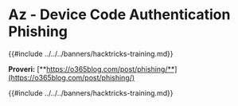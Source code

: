 # Az - Device Code Authentication Phishing

{{#include ../../../banners/hacktricks-training.md}}

**Proveri:** [**https://o365blog.com/post/phishing/**](https://o365blog.com/post/phishing/)

{{#include ../../../banners/hacktricks-training.md}}
